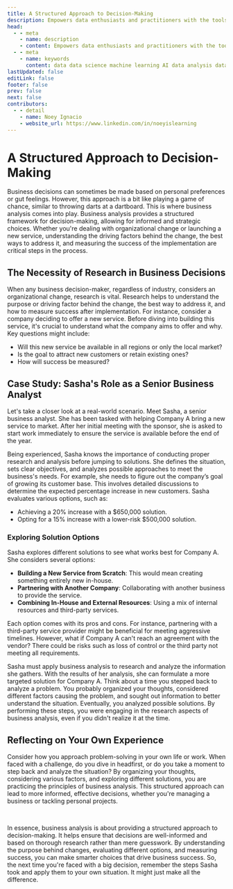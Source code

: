 ```yaml
---
title: A Structured Approach to Decision-Making
description: Empowers data enthusiasts and practitioners with the tools and knowledge to unlock the potential of data.
head:
  - - meta
    - name: description
    - content: Empowers data enthusiasts and practitioners with the tools and knowledge to unlock the potential of data.
  - - meta
    - name: keywords
      content: data data science machine learning AI data analysis data-driven data enthusiasts data practitioners
lastUpdated: false
editLink: false
footer: false
prev: false
next: false
contributors:
  - - detail
    - name: Noey Ignacio
    - website_url: https://www.linkedin.com/in/noeyislearning
---
```


# A Structured Approach to Decision-Making

Business decisions can sometimes be made based on personal preferences or gut feelings. However, this approach is a bit like playing a game of chance, similar to throwing darts at a dartboard. This is where business analysis comes into play. Business analysis provides a structured framework for decision-making, allowing for informed and strategic choices. Whether you're dealing with organizational change or launching a new service, understanding the driving factors behind the change, the best ways to address it, and measuring the success of the implementation are critical steps in the process.

## The Necessity of Research in Business Decisions

When any business decision-maker, regardless of industry, considers an organizational change, research is vital. Research helps to understand the purpose or driving factor behind the change, the best way to address it, and how to measure success after implementation. For instance, consider a company deciding to offer a new service. Before diving into building this service, it's crucial to understand what the company aims to offer and why. Key questions might include:

- Will this new service be available in all regions or only the local market?
- Is the goal to attract new customers or retain existing ones?
- How will success be measured?

## Case Study: Sasha's Role as a Senior Business Analyst

Let's take a closer look at a real-world scenario. Meet Sasha, a senior business analyst. She has been tasked with helping Company A bring a new service to market. After her initial meeting with the sponsor, she is asked to start work immediately to ensure the service is available before the end of the year.

Being experienced, Sasha knows the importance of conducting proper research and analysis before jumping to solutions. She defines the situation, sets clear objectives, and analyzes possible approaches to meet the business's needs. For example, she needs to figure out the company’s goal of growing its customer base. This involves detailed discussions to determine the expected percentage increase in new customers. Sasha evaluates various options, such as:

- Achieving a 20% increase with a $650,000 solution.
- Opting for a 15% increase with a lower-risk $500,000 solution.

### Exploring Solution Options

Sasha explores different solutions to see what works best for Company A. She considers several options:

- **Building a New Service from Scratch**: This would mean creating something entirely new in-house.
- **Partnering with Another Company**: Collaborating with another business to provide the service.
- **Combining In-House and External Resources**: Using a mix of internal resources and third-party services.

Each option comes with its pros and cons. For instance, partnering with a third-party service provider might be beneficial for meeting aggressive timelines. However, what if Company A can't reach an agreement with the vendor? There could be risks such as loss of control or the third party not meeting all requirements.

Sasha must apply business analysis to research and analyze the information she gathers. With the results of her analysis, she can formulate a more targeted solution for Company A. Think about a time you stepped back to analyze a problem. You probably organized your thoughts, considered different factors causing the problem, and sought out information to better understand the situation. Eventually, you analyzed possible solutions. By performing these steps, you were engaging in the research aspects of business analysis, even if you didn't realize it at the time.

## Reflecting on Your Own Experience

Consider how you approach problem-solving in your own life or work. When faced with a challenge, do you dive in headfirst, or do you take a moment to step back and analyze the situation? By organizing your thoughts, considering various factors, and exploring different solutions, you are practicing the principles of business analysis. This structured approach can lead to more informed, effective decisions, whether you're managing a business or tackling personal projects.

<br />

In essence, business analysis is about providing a structured approach to decision-making. It helps ensure that decisions are well-informed and based on thorough research rather than mere guesswork. By understanding the purpose behind changes, evaluating different options, and measuring success, you can make smarter choices that drive business success. So, the next time you're faced with a big decision, remember the steps Sasha took and apply them to your own situation. It might just make all the difference.
